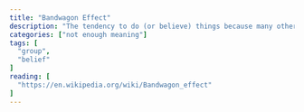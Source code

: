 ```yaml
---
title: "Bandwagon Effect"
description: "The tendency to do (or believe) things because many other people do (or believe) the same. Related to groupthink and herd behavior."
categories: ["not enough meaning"]
tags: [
  "group",
  "belief"
]
reading: [
  "https://en.wikipedia.org/wiki/Bandwagon_effect"
]
---
```


